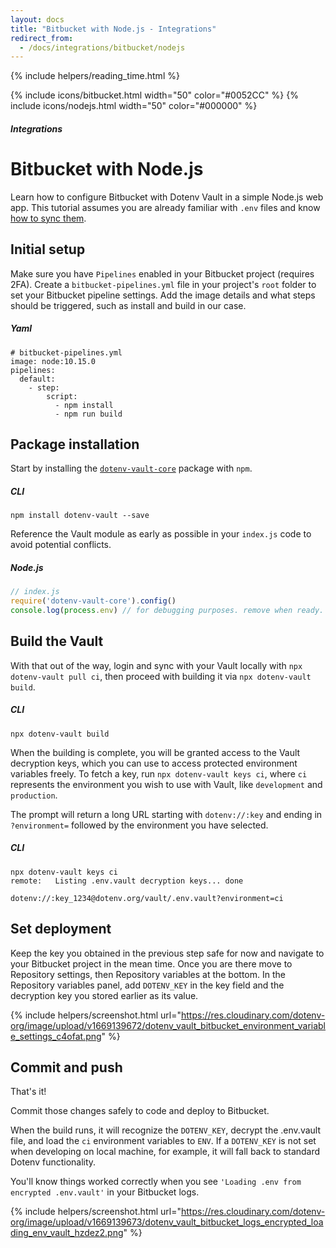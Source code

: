 ```yaml
---
layout: docs
title: "Bitbucket with Node.js - Integrations"
redirect_from:
  - /docs/integrations/bitbucket/nodejs
---
```


{% include helpers/reading_time.html %}

{% include icons/bitbucket.html width="50" color="#0052CC" %}
{% include icons/nodejs.html width="50" color="#000000" %}

##### Integrations

# __Bitbucket with Node.js__

Learn how to configure Bitbucket with Dotenv Vault in a simple Node.js web app. This tutorial assumes you are already familiar with `.env` files and know [how to sync them](/docs/tutorials/sync).

## Initial setup
Make sure you have `Pipelines` enabled in your Bitbucket project (requires 2FA). Create a `bitbucket-pipelines.yml` file in your project's `root`  folder to set your Bitbucket pipeline settings. Add the image details and what steps should be triggered, such as install and build in our case.

##### Yaml
```Yml
# bitbucket-pipelines.yml
image: node:10.15.0
pipelines:
  default:
    - step:
        script:
          - npm install
          - npm run build
```

## Package installation
Start by installing the [`dotenv-vault-core`](https://github.com/dotenv-org/dotenv-vault-core) package with `npm`.

##### CLI
```shell
npm install dotenv-vault --save
```

Reference the Vault module as early as possible in your `index.js` code to avoid potential conflicts.

##### Node.js

```js
// index.js
require('dotenv-vault-core').config()
console.log(process.env) // for debugging purposes. remove when ready.
```

## Build the Vault
With that out of the way, login and sync with your Vault locally with `npx dotenv-vault pull ci`, then proceed with building it via `npx dotenv-vault build`.

##### CLI

```shell
npx dotenv-vault build
```

When the building is complete, you will be granted access to the Vault decryption keys, which you can use to access protected environment variables freely. To fetch a key, run `npx dotenv-vault keys ci`, where `ci` represents the environment you wish to use with Vault, like `development` and `production`.

The prompt will return a long URL starting with `dotenv://:key` and ending in `?environment=` followed by the environment you have selected.

##### CLI

```shell
npx dotenv-vault keys ci
remote:   Listing .env.vault decryption keys... done

dotenv://:key_1234@dotenv.org/vault/.env.vault?environment=ci
```

## Set deployment
Keep the key you obtained in the previous step safe for now and navigate to your Bitbucket project in the mean time. Once you are there move to Repository settings, then Repository variables at the bottom. In the Repository variables panel, add `DOTENV_KEY` in the key field and the decryption key you stored earlier as its value.

{% include helpers/screenshot.html url="https://res.cloudinary.com/dotenv-org/image/upload/v1669139672/dotenv_vault_bitbucket_environment_variable_settings_c4ofat.png" %}

## Commit and push

That's it!

Commit those changes safely to code and deploy to Bitbucket.

When the build runs, it will recognize the `DOTENV_KEY`, decrypt the .env.vault file, and load the `ci` environment variables to `ENV`. If a `DOTENV_KEY` is not set when developing on local machine, for example, it will fall back to standard Dotenv functionality.

You'll know things worked correctly when you see `'Loading .env from encrypted .env.vault'` in your Bitbucket logs.

{% include helpers/screenshot.html url="https://res.cloudinary.com/dotenv-org/image/upload/v1669139673/dotenv_vault_bitbucket_logs_encrypted_loading_env_vault_hzdez2.png" %}
